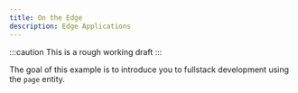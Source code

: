 ```yaml
---
title: On the Edge
description: Edge Applications
---
```


:::caution
This is a rough working draft
:::

The goal of this example is to introduce you to fullstack development using the `page` entity.
